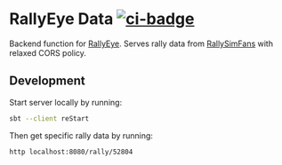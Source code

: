 # RallyEye Data [![ci-badge][]][ci]

Backend function for [RallyEye][rallyeye].
Serves rally data from [RallySimFans][rallysimfans] with relaxed CORS policy.

[ci-badge]: https://github.com/2m/rallyeye-data/actions/workflows/ci.yml/badge.svg
[ci]:       https://github.com/2m/rallyeye-data/actions/workflows/ci.yml

[rallyeye]:     https://github.com/2m/rallyeye
[rallysimfans]: https://www.rallysimfans.hu

## Development

Start server locally by running:

```sh
sbt --client reStart
```

Then get specific rally data by running:

```sh
http localhost:8080/rally/52804
```
